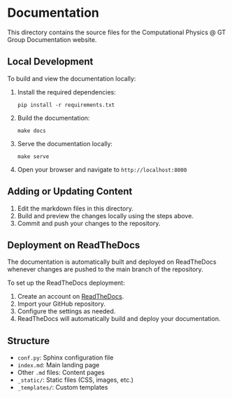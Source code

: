 # Documentation

This directory contains the source files for the Computational Physics @ GT Group Documentation website.

## Local Development

To build and view the documentation locally:

1. Install the required dependencies:
   ```
   pip install -r requirements.txt
   ```

2. Build the documentation:
   ```
   make docs
   ```

3. Serve the documentation locally:
   ```
   make serve
   ```

4. Open your browser and navigate to `http://localhost:8000`

## Adding or Updating Content

1. Edit the markdown files in this directory.
2. Build and preview the changes locally using the steps above.
3. Commit and push your changes to the repository.

## Deployment on ReadTheDocs

The documentation is automatically built and deployed on ReadTheDocs whenever changes are pushed to the main branch of the repository.

To set up the ReadTheDocs deployment:

1. Create an account on [ReadTheDocs](https://readthedocs.org/).
2. Import your GitHub repository.
3. Configure the settings as needed.
4. ReadTheDocs will automatically build and deploy your documentation.

## Structure

- `conf.py`: Sphinx configuration file
- `index.md`: Main landing page
- Other `.md` files: Content pages
- `_static/`: Static files (CSS, images, etc.)
- `_templates/`: Custom templates 